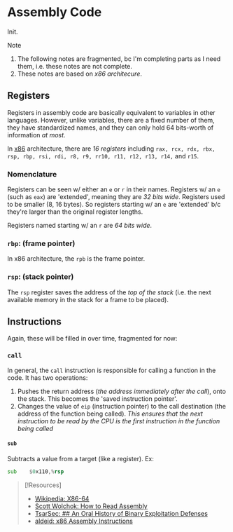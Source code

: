 
# Assembly Code
Init.
> [!Note]
> 1. The following notes are fragmented, bc I'm completing parts as I need them, i.e. these notes are not complete.
> 2. These notes are based on *x86 architecure*.
## Registers
Registers in assembly code are basically equivalent to variables in other languages. However, unlike variables, there are a fixed number of them, they have standardized names, and they can only hold 64 bits-worth of information *at most*.

In [x86](computers/x86.md) architecture, there are *16 registers* including `rax, rcx, rdx, rbx, rsp, rbp, rsi, rdi, r8, r9, rr10, r11, r12, r13, r14,` and `r15`.
### Nomenclature
Registers can be seen w/ either an `e` or `r` in their names. Registers w/ an `e` (such as `eax`) are 'extended', meaning they are *32 bits wide*. Registers used to be smaller (8, 16 bytes). So registers starting w/ an `e` are 'extended' b/c they're larger than the original register lengths.

Registers named starting w/ an `r` are *64 bits wide*.
### `rbp`: (frame pointer)
In x86 architecture, the `rpb` is the frame pointer.
### `rsp`: (stack pointer)
The `rsp` register saves the address of the *top of the stack* (i.e. the next available memory in the stack for a frame to be placed).
## Instructions
Again, these will be filled in over time, fragmented for now:
### `call`
In general, the `call` instruction is responsible for calling a function in the code. It has two operations:
1. Pushes the return address (*the address immediately after the call*), onto the stack. This becomes the 'saved instruction pointer'.
2. Changes the value of `eip` (instruction pointer) to the call destination (the address of the function being called). *This ensures that the next instruction to be read by the CPU is the first instruction in the function being called*
#### `sub`
Subtracts a value from a target (like a register). Ex:
```asm
sub    $0x110,%rsp
```

> [!Resources]
> - [Wikipedia: X86-64](https://en.wikipedia.org/wiki/X86-64#Architectural_features)
> - [Scott Wolchok: How to Read Assembly](https://wolchok.org/posts/how-to-read-assembly-language/)
> - [TsarSec: ## An Oral History of Binary Exploitation Defenses](https://taggartinstitute.org/courses/an-oral-history-of-binary-exploitation-defenses)
> - [aldeid: x86 Assembly Instructions](https://www.aldeid.com/wiki/X86-assembly/Instructions)
